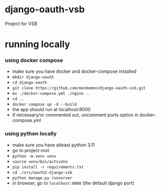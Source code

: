 # django-oauth-vsb
Project for VSB 


# running locally
### using docker compose
- make sure you have docker and docker-compose installed
- `mkdir django-oauth`
- `cd django-oauth`
- `git clone https://github.com/monkemon/django-oauth-vsb.git`
- `mv ./docker-compose.yml ./nginx ..`
- `cd ..`
- `docker compose up -d --build`
- the app should run at localhost:8000
- if necessary/or commented out, uncomment ports option in docker-compose.yml



### using python locally
- make sure you have atleast python 3.11
- go to project root
- `python -m venv venv`
- `source venv/bin/activate`
- `pip install -r requirements.txt`
- `cd ./src/oauth2-django-vsb`
- `python manage.py runserver`
- in browser, go to `localhost:8000` (the default django port)
